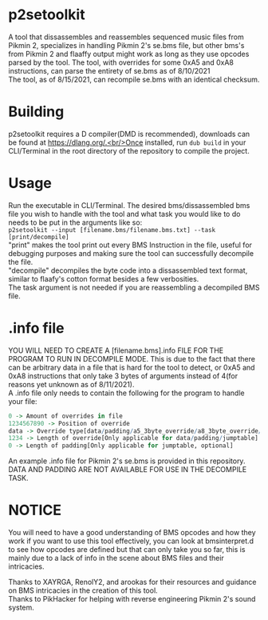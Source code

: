 # p2setoolkit
A tool that dissassembles and reassembles sequenced music files from Pikmin 2, specializes in handling Pikmin 2's se.bms file, but other bms's from Pikmin 2 and flaaffy output might work as long as they use opcodes parsed by the tool.
The tool, with overrides for some 0xA5 and 0xA8 instructions, can parse the entirety of se.bms as of 8/10/2021
<br/>The tool, as of 8/15/2021, can recompile se.bms with an identical checksum.

# Building
p2setoolkit requires a D compiler(DMD is recommended), downloads can be found at https://dlang.org/.<br/>Once installed, run `dub build` in your CLI/Terminal in the root directory of the repository to compile the project.

# Usage
Run the executable in CLI/Terminal. The desired bms/dissassembled bms file you wish to handle with the tool and what task you would like to do needs to be put in the arguments like so:
<br/>`p2setoolkit --input [filename.bms/filename.bms.txt] --task [print/decompile]`
<br/>"print" makes the tool print out every BMS Instruction in the file, useful for debugging purposes and making sure the tool can successfully decompile the file.
<br/>"decompile" decompiles the byte code into a dissassembled text format, similar to flaafy's cotton format besides a few verbosities.
<br/>The task argument is not needed if you are reassembling a decompiled BMS file.

# .info file
YOU WILL NEED TO CREATE A [filename.bms].info FILE FOR THE PROGRAM TO RUN IN DECOMPILE MODE. This is due to the fact that there can be arbitrary data in a file that is hard for the tool to detect, or 0xA5 and 0xA8 instructions that only take 3 bytes of arguments instead of 4(for reasons yet unknown as of 8/11/2021).
<br/>A .info file only needs to contain the following for the program to handle your file:
```r
0 -> Amount of overrides in file
1234567890 -> Position of override
data -> Override type[data/padding/a5_3byte_override/a8_3byte_override/jumptable]
1234 -> Length of override[Only applicable for data/padding/jumptable]
0 -> Length of padding[Only applicable for jumptable, optional]
```

An example .info file for Pikmin 2's se.bms is provided in this repository. DATA AND PADDING ARE NOT AVAILABLE FOR USE IN THE DECOMPILE TASK.

# NOTICE
You will need to have a good understanding of BMS opcodes and how they work if you want to use this tool effectively, you can look at bmsinterpret.d to see how opcodes are defined but that can only take you so far, this is mainly due to a lack of info in the scene about BMS files and their intricacies.


Thanks to XAYRGA, RenolY2, and arookas for their resources and guidance on BMS intricacies in the creation of this tool. 
<br/>Thanks to PikHacker for helping with reverse engineering Pikmin 2's sound system.
